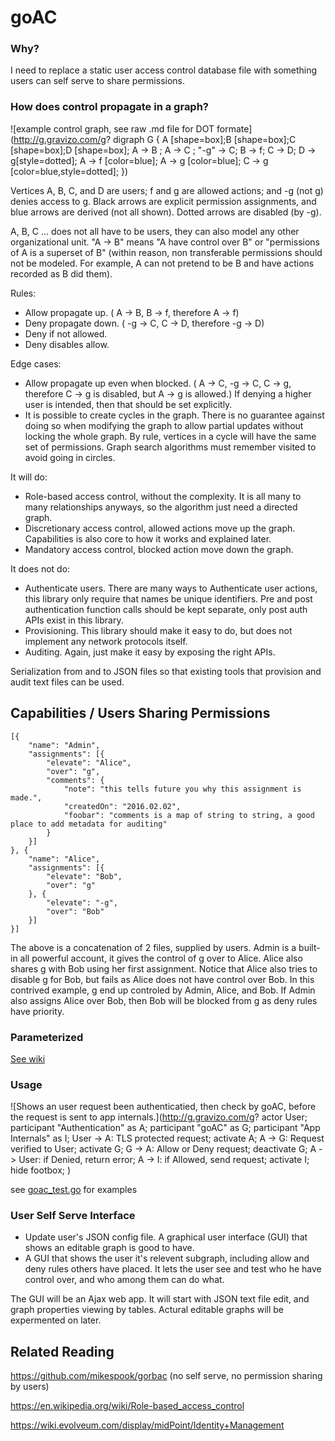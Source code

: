 # goAC

### Why?
I need to replace a static user access control database file with something users can self serve to share permissions.

### How does control propagate in a graph?

![example control graph, see raw .md file for DOT formate](http://g.gravizo.com/g? digraph G {
	A [shape=box];B [shape=box];C [shape=box];D [shape=box];
	A -> B ; A -> C ; "-g" -> C; 
	B -> f;
	C -> D; D -> g[style=dotted];
	A -> f [color=blue]; A -> g [color=blue]; 
	C -> g [color=blue,style=dotted];
})

Vertices A, B, C, and D are users; f and g are allowed actions; and -g (not g) denies access to g. Black arrows are explicit permission assignments, and blue arrows are derived (not all shown). Dotted arrows are disabled (by -g). 

A, B, C ... does not all have to be users, they can also model any other organizational unit. "A -> B" means "A have control over B" or "permissions of A is a superset of B" (within reason, non transferable permissions should not be modeled. For example, A can not pretend to be B and have actions recorded as B did them). 

Rules:
- Allow propagate up. ( A -> B, B -> f, therefore A -> f)
- Deny propagate down. ( -g -> C, C -> D, therefore -g -> D)
- Deny if not allowed.
- Deny disables allow.

Edge cases:
- Allow propagate up even when blocked. ( A -> C, -g -> C, C -> g, therefore C -> g is disabled, but A -> g  is allowed.) If denying a higher user is intended, then that should be set explicitly.
- It is possible to create cycles in the graph. There is no guarantee against doing so when modifying the graph to allow partial updates without locking the whole graph. By rule, vertices in a cycle will have the same set of permissions. Graph search algorithms must remember visited to avoid going in circles.



It will do:
- Role-based access control, without the complexity. It is all many to many relationships anyways, so the algorithm just need a directed graph. 
- Discretionary access control, allowed actions move up the graph. Capabilities is also core to how it works and explained later.
- Mandatory access control, blocked action move down the graph.

It does not do:
- Authenticate users. There are many ways to Authenticate user actions, this library only require that names be unique identifiers. Pre and post authentication function calls should be kept separate, only post auth APIs exist in this library.
- Provisioning. This library should make it easy to do, but does not implement any network protocols itself.
- Auditing. Again, just make it easy by exposing the right APIs.

Serialization from and to JSON files so that existing tools that provision and audit text files can be used.

## Capabilities / Users Sharing Permissions

	[{
		"name": "Admin",
		"assignments": [{
			"elevate": "Alice",
			"over": "g",
			"comments": {
				"note": "this tells future you why this assignment is made.",
				"createdOn": "2016.02.02",
				"foobar": "comments is a map of string to string, a good place to add metadata for auditing"
			}
		}]
	}, {
		"name": "Alice",
		"assignments": [{
			"elevate": "Bob",
			"over": "g"
		}, {
			"elevate": "-g",
			"over": "Bob"
		}]
	}]
	
The above is a concatenation of 2 files, supplied by users. Admin is a built-in all powerful account, it gives the control of g over to Alice. Alice also shares g with Bob using her first assignment. Notice that Alice also tries to disable g for Bob, but fails as Alice does not have control over Bob. In this contrived example, g end up controled by Admin, Alice, and Bob. If Admin also assigns Alice over Bob, then Bob will be blocked from g as deny rules have priority.

### Parameterized

[See wiki](https://github.com/xiegeo/goac/wiki/Parameterized-Assignments)

### Usage
![Shows an user request been authenticatied, then check by goAC, before the request is sent to app internals.](http://g.gravizo.com/g?
actor User;
participant "Authentication" as A;
participant "goAC" as G;
participant "App Internals" as I;
User -> A: TLS protected request;
activate A;
A -> G: Request verified to User;
activate G;
G -> A: Allow or Deny request;
deactivate G;
A -> User: if Denied, return error;
A -> I: if Allowed, send request;
activate I;
hide footbox;
)

see [goac_test.go](goac_test.go) for examples

### User Self Serve Interface
- Update user's JSON config file. A graphical user interface (GUI) that shows an editable graph is good to have.
- A GUI that shows the user it's relevent subgraph, including allow and deny rules others have placed. It lets the user see and test who he have control over, and who among them can do what.

The GUI will be an Ajax web app. It will start with JSON text file edit, and graph properties viewing by tables. Actural editable graphs will be expermented on later.

## Related Reading

https://github.com/mikespook/gorbac (no self serve, no permission sharing by users)

https://en.wikipedia.org/wiki/Role-based_access_control

https://wiki.evolveum.com/display/midPoint/Identity+Management